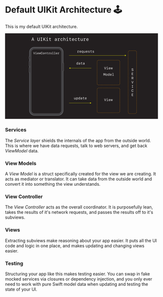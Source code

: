 # Default UIKit Architecture 🕹

This is my default UIKit architecture.

![](images/default.png)

### Services

The *Service layer* shields the internals of the app from the outside world. This is where we have data requests, talk to web servers, and get back *ViewModel* data.

### View Models

A *View Model* is a struct specifically created for the view we are creating. It acts as mediator or translator. It can take data from the outside world and convert it into something the view understands.

### View Controller

The *View Controller* acts as the overall coordinator. It is purposefully lean, takes the results of it's network requests, and passes the results off to it's subviews.

### Views

Extracting subviews make reasoning about your app easier. It puts all the UI code and logic in one place, and makes updating and changing views easier.

### Testing

Structuring your app like this makes testing easier. You can swap in fake mocked services via closures or dependency injection, and you only ever need to work with pure Swift model data when updating and testing the state of your UI.